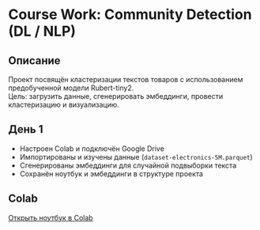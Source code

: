 
# Course Work: Community Detection (DL / NLP)

## Описание
Проект посвящён кластеризации текстов товаров с использованием предобученной модели Rubert-tiny2.  
Цель: загрузить данные, сгенерировать эмбеддинги, провести кластеризацию и визуализацию.

## День 1
- Настроен Colab и подключён Google Drive  
- Импортированы и изучены данные (`dataset-electronics-5M.parquet`)  
- Сгенерированы эмбеддинги для случайной подвыборки текста  
- Сохранён ноутбук и эмбеддинги в структуре проекта   

## Colab
[Открыть ноутбук в Colab](https://colab.research.google.com/github/BogdanDelektorskiy/Course_work_community_detection/blob/main/notebooks/course_work_DL_HSE.ipynb)
